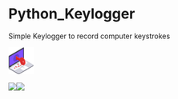 # Python_Keylogger
Simple Keylogger to record computer keystrokes

<img src="image/logo1.png" width="10%" height="5%">


<img src="https://camo.githubusercontent.com/2238170e0b833085d0d818b71464632e2c9ed8fe59149d7d467ced786db7fed5/68747470733a2f2f6261646765732e66726170736f66742e636f6d2f6f732f6d69742f6d69742e706e673f763d313033" /><img src="https://camo.githubusercontent.com/832ffa461f7253ab485e8fb149e6d3d81917e47087bd8317fbba579c4100829d/68747470733a2f2f696d672e736869656c64732e696f2f62616467652f507974686f6e25323056657273696f6e2d332e372e382d626c756576696f6c65743f7374796c653d666c61742d737175617265266c6f676f3d707974686f6e266c6f676f436f6c6f723d7768697465">
